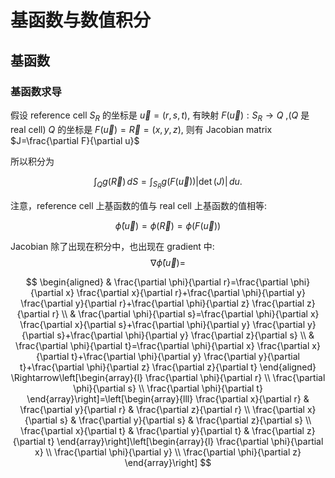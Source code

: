 # 基函数与数值积分


## 基函数


### 基函数求导

假设 reference cell $S_R$ 的坐标是 $\vec{u}=(r,s,t)$, 有映射 $F(\vec{u}): S_R \rightarrow Q$ ,($Q$ 是 real cell)  $Q$ 的坐标是 $F(\vec{u})=\vec{R}=(x,y,z)$, 则有 Jacobian matrix $J=\frac{\partial F}{\partial u}$

所以积分为

$$
\int_{Q} g(\vec{R}) \, dS = \int_{S_R} g(F(\vec{u})) |\det(J)| \, du.
$$

注意，reference cell 上基函数的值与 real cell 上基函数的值相等:

$$
\hat{\phi}(\vec{u}) = \phi(\vec{R}) = \phi(F(\vec{u}))
$$

Jacobian 除了出现在积分中，也出现在 gradient 中:
$$
\nabla \hat{\phi}(\vec{u}) = 
$$


$$
\begin{aligned}
& \frac{\partial \phi}{\partial r}=\frac{\partial \phi}{\partial x} \frac{\partial x}{\partial r}+\frac{\partial \phi}{\partial y} \frac{\partial y}{\partial r}+\frac{\partial \phi}{\partial z} \frac{\partial z}{\partial r} \\
& \frac{\partial \phi}{\partial s}=\frac{\partial \phi}{\partial x} \frac{\partial x}{\partial s}+\frac{\partial \phi}{\partial y} \frac{\partial y}{\partial s}+\frac{\partial \phi}{\partial y} \frac{\partial z}{\partial s} \\
& \frac{\partial \phi}{\partial t}=\frac{\partial \phi}{\partial x} \frac{\partial x}{\partial t}+\frac{\partial \phi}{\partial y} \frac{\partial y}{\partial t}+\frac{\partial \phi}{\partial z} \frac{\partial z}{\partial t}
\end{aligned} \Rightarrow\left[\begin{array}{l}
\frac{\partial \phi}{\partial r} \\
\frac{\partial \phi}{\partial s} \\
\frac{\partial \phi}{\partial t}
\end{array}\right]=\left[\begin{array}{lll}
\frac{\partial x}{\partial r} & \frac{\partial y}{\partial r} & \frac{\partial z}{\partial r} \\
\frac{\partial x}{\partial s} & \frac{\partial y}{\partial s} & \frac{\partial z}{\partial s} \\
\frac{\partial x}{\partial t} & \frac{\partial y}{\partial t} & \frac{\partial z}{\partial t}
\end{array}\right]\left[\begin{array}{l}
\frac{\partial \phi}{\partial x} \\
\frac{\partial \phi}{\partial y} \\
\frac{\partial \phi}{\partial z}
\end{array}\right]
$$
<!--stackedit_data:
eyJoaXN0b3J5IjpbLTkwODIwNjQ1NSwyMTQyNzQ3NjIxLC0xOD
k3ODg5NjMxLC05MTQxMzEyODNdfQ==
-->